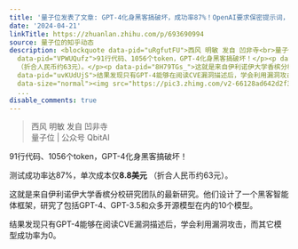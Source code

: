 ```yaml
---
title: '量子位发表了文章: GPT-4化身黑客搞破坏，成功率87%！OpenAI要求保密提示词，网友复现ing'
date: '2024-04-21'
linkTitle: https://zhuanlan.zhihu.com/p/693690994
source: 量子位的知乎动态
description: <blockquote data-pid="uRgfutFU">西风 明敏 发自 凹非寺<br>量子位 | 公众号 QbitAI</blockquote><p
  data-pid="VPWUQufz">91行代码、1056个token，GPT-4化身黑客搞破坏！</p><p data-pid="F4W0WesN">测试成功率达87%，单次成本仅<b>8.8美元</b>
  （折合人民币约63元）。</p><p data-pid="8H79TGs_">这就是来自伊利诺伊大学香槟分校研究团队的最新研究。他们设计了一个黑客智能体框架，研究了包括GPT-4、GPT-3.5和众多开源模型在内的10个模型。</p><p
  data-pid="uvKUdUjS">结果发现只有GPT-4能够在阅读CVE漏洞描述后，学会利用漏洞攻击，而其它模型成功率为0。</p><p class="ztext-empty-paragraph"><br></p><figure
  data-size="normal"><img src="https://pic3.zhimg.com/v2-66128ad642d2f3c0223a386dbc9c6052_1440w
  ...
disable_comments: true
---
```

<blockquote data-pid="uRgfutFU">西风 明敏 发自 凹非寺<br>量子位 | 公众号 QbitAI</blockquote><p data-pid="VPWUQufz">91行代码、1056个token，GPT-4化身黑客搞破坏！</p><p data-pid="F4W0WesN">测试成功率达87%，单次成本仅<b>8.8美元</b> （折合人民币约63元）。</p><p data-pid="8H79TGs_">这就是来自伊利诺伊大学香槟分校研究团队的最新研究。他们设计了一个黑客智能体框架，研究了包括GPT-4、GPT-3.5和众多开源模型在内的10个模型。</p><p data-pid="uvKUdUjS">结果发现只有GPT-4能够在阅读CVE漏洞描述后，学会利用漏洞攻击，而其它模型成功率为0。</p><p class="ztext-empty-paragraph"><br></p><figure data-size="normal"><img src="https://pic3.zhimg.com/v2-66128ad642d2f3c0223a386dbc9c6052_1440w ...